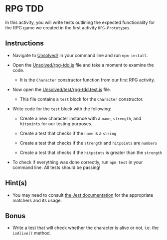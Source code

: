 # RPG TDD

In this activity, you will write tests outlining the expected functionality for the RPG game we created in the first activity `RPG-Prototypes`.

## Instructions

* Navigate to [Unsolved/](Unsolved/) in your command line and run `npm install`.

* Open the [Unsolved/rpg-tdd.js](Unsolved/rpg-tdd.js) file and take a moment to examine the code.
  
  * It is the `Character` constructor function from our first RPG activity. 

* Now open the [Unsolved/test/rpg-tdd.test.js](Unsolved/test/rpg-tdd.test.js) file.

  * This file contains a `test` block for the `Character` constructor.

* Write code for the `test` block with the following:

  * Create a new character instance with a `name`, `strength`, and `hitpoints` for our testing purposes.

  * Create a test that checks if the `name` is a `string`

  * Create a test that checks if the `strength` and `hitpoints` are `numbers`

  * Create a test that checks if the `hitpoints` is greater than the `strength`

* To check if everything was done correctly, run `npm test` in your command line. All tests should be passing!

## Hint(s)

* You may need to consult [the Jest documentation](https://jestjs.io/docs/en/using-matchers) for the appropriate matchers and its usage.  

## Bonus

* Write a test that will check whether the character is alive or not, i.e. the `isAlive()` method.